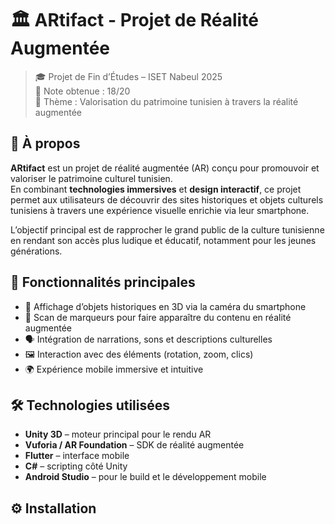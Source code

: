 # 🏛️ ARtifact - Projet de Réalité Augmentée

> 🎓 Projet de Fin d’Études – ISET Nabeul 2025  
> 🏅 Note obtenue : 18/20  
> 🎯 Thème : Valorisation du patrimoine tunisien à travers la réalité augmentée

## 📌 À propos

**ARtifact** est un projet de réalité augmentée (AR) conçu pour promouvoir et valoriser le patrimoine culturel tunisien.  
En combinant **technologies immersives** et **design interactif**, ce projet permet aux utilisateurs de découvrir des sites historiques et objets culturels tunisiens à travers une expérience visuelle enrichie via leur smartphone.

L’objectif principal est de rapprocher le grand public de la culture tunisienne en rendant son accès plus ludique et éducatif, notamment pour les jeunes générations.

## 🚀 Fonctionnalités principales

- 📱 Affichage d’objets historiques en 3D via la caméra du smartphone
- 🧭 Scan de marqueurs pour faire apparaître du contenu en réalité augmentée
- 🗣️ Intégration de narrations, sons et descriptions culturelles
- 🖼️ Interaction avec des éléments (rotation, zoom, clics)
- 🌍 Expérience mobile immersive et intuitive

## 🛠️ Technologies utilisées

- **Unity 3D** – moteur principal pour le rendu AR
- **Vuforia / AR Foundation** – SDK de réalité augmentée
- **Flutter** – interface mobile 
- **C#** – scripting côté Unity
- **Android Studio** – pour le build et le développement mobile

## ⚙️ Installation

